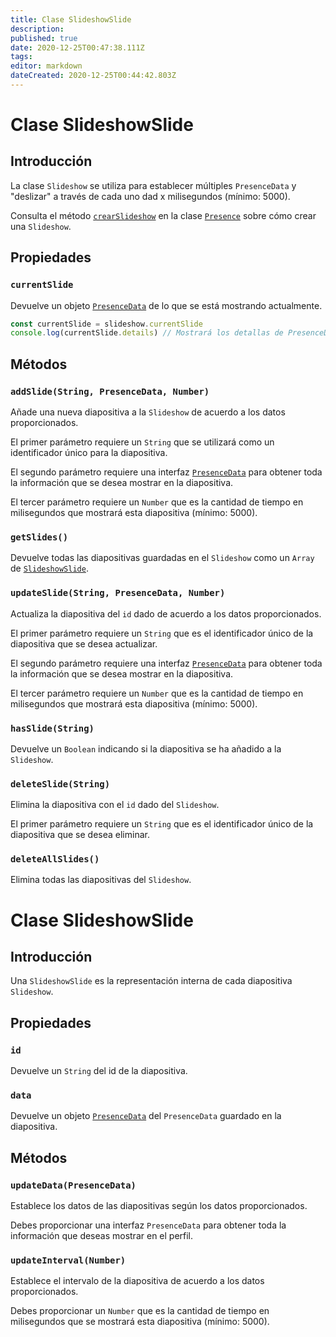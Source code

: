 ```yaml
---
title: Clase SlideshowSlide
description:
published: true
date: 2020-12-25T00:47:38.111Z
tags:
editor: markdown
dateCreated: 2020-12-25T00:44:42.803Z
---
```


# Clase SlideshowSlide

## Introducción

La clase `Slideshow` se utiliza para establecer múltiples `PresenceData` y "deslizar" a través de cada uno dad x milisegundos (mínimo: 5000).

Consulta el método [`crearSlideshow`](/dev/presence/class#createslideshow) en la clase [`Presence`](/dev/presence/class) sobre cómo crear una `Slideshow`.

## Propiedades

### `currentSlide`

Devuelve un objeto [`PresenceData`](/dev/presence/class#presencedata-interface) de lo que se está mostrando actualmente.

```typescript
const currentSlide = slideshow.currentSlide
console.log(currentSlide.details) // Mostrará los detallas de PresenceData
```

## Métodos

### `addSlide(String, PresenceData, Number)`

Añade una nueva diapositiva a la `Slideshow` de acuerdo a los datos proporcionados.

El primer parámetro requiere un `String` que se utilizará como un identificador único para la diapositiva.

El segundo parámetro requiere una interfaz [`PresenceData`](/dev/presence/class#presencedata-interface) para obtener toda la información que se desea mostrar en la diapositiva.

El tercer parámetro requiere un `Number` que es la cantidad de tiempo en milisegundos que mostrará esta diapositiva (mínimo: 5000).

### `getSlides()`

Devuelve todas las diapositivas guardadas en el `Slideshow` como un `Array` de [`SlideshowSlide`](#slideshowslide-class).

### `updateSlide(String, PresenceData, Number)`

Actualiza la diapositiva del `id` dado de acuerdo a los datos proporcionados.

El primer parámetro requiere un `String` que es el identificador único de la diapositiva que se desea actualizar.

El segundo parámetro requiere una interfaz [`PresenceData`](/dev/presence/class#presencedata-interface) para obtener toda la información que se desea mostrar en la diapositiva.

El tercer parámetro requiere un `Number` que es la cantidad de tiempo en milisegundos que mostrará esta diapositiva (mínimo: 5000).

### `hasSlide(String)`

Devuelve un `Boolean` indicando si la diapositiva se ha añadido a la `Slideshow`.

### `deleteSlide(String)`

Elimina la diapositiva con el `id` dado del `Slideshow`.

El primer parámetro requiere un `String` que es el identificador único de la diapositiva que se desea eliminar.

### `deleteAllSlides()`

Elimina todas las diapositivas del `Slideshow`.

# Clase SlideshowSlide

## Introducción

Una `SlideshowSlide` es la representación interna de cada diapositiva `Slideshow`.

## Propiedades

### `id`

Devuelve un `String` del id de la diapositiva.

### `data`

Devuelve un objeto [`PresenceData`](/dev/presence/class#presencedata-interface) del `PresenceData` guardado en la diapositiva.

## Métodos

### `updateData(PresenceData)`

Establece los datos de las diapositivas según los datos proporcionados.

Debes proporcionar una interfaz `PresenceData` para obtener toda la información que deseas mostrar en el perfil.

### `updateInterval(Number)`

Establece el intervalo de la diapositiva de acuerdo a los datos proporcionados.

Debes proporcionar un `Number` que es la cantidad de tiempo en milisegundos que se mostrará esta diapositiva (mínimo: 5000).
